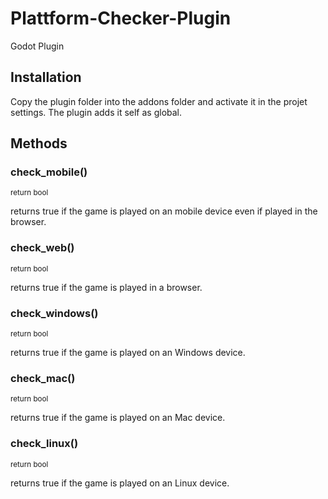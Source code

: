 # Plattform-Checker-Plugin
Godot Plugin

## Installation
Copy the plugin folder into the addons folder and activate it in the projet settings.
The plugin adds it self as global. 

## Methods
### check_mobile()
<sub>return bool</sub>

returns true if the game is played on an mobile device even if played in the browser.

### check_web()
<sub>return bool</sub>

returns true if the game is played in a browser.

### check_windows()
<sub>return bool</sub>

returns true if the game is played on an Windows device.

### check_mac()
<sub>return bool</sub>

returns true if the game is played on an Mac device.

### check_linux()
<sub>return bool</sub>

returns true if the game is played on an Linux device.
